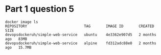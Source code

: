 
# Part 1 question 5

    docker image ls                                             
    REPOSITORY                          TAG       IMAGE ID       CREATED        SIZE
    devopsdockeruh/simple-web-service   ubuntu    4e3362e907d5   2 months ago   83MB
    devopsdockeruh/simple-web-service   alpine    fd312adc88e0   2 months ago   15.7MB
